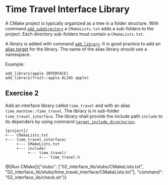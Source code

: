 # Time Travel Interface Library

A CMake project is typically organized as a tree in a folder structure.
With command [`add_subdirectory`](https://cmake.org/cmake/help/v3.10/command/add_subdirectory.html) a `CMakeLists.txt` adds a sub-folders to the project.
Each directory sub-folders must contain a `CMakeLists.txt`.

A library is added with command [`add_library`](https://cmake.org/cmake/help/v3.10/command/add_library.html).
It is good practice to add an [alias target](https://cmake.org/cmake/help/v3.10/command/add_library.html#alias-libraries) for the library.
The name of the alias library should use a namespace.

Example:
```
add_library(apple INTERFACE)
add_library(fruit::apple ALIAS apple)
```

## Exercise 2

Add an interface library called `time_travel` and with an alias `time_machine::time_travel`.
The library is in sub-folder `time_travel_interface`.
The library shall provide the include path `include` to its dependers by using command [`target_include_directories`](https://cmake.org/cmake/help/v3.10/command/target_include_directories.html).

```
[project]/
+--- CMakeLists.txt
+--- time_travel_interface/
     +--- CMakeLists.txt
     +--- include/
          +--- time_travel/
               +--- time_travel.h
```

@[Run CMake]({"stubs": ["02_interface_lib/stubs/CMakeLists.txt", "02_interface_lib/stubs/time_travel_interface/CMakeLists.txt"], "command": "02_interface_lib/check.sh"})
